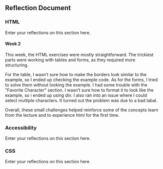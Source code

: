 ## Reflection Document

### HTML

Enter your reflections on this section here.

#### Week 2

This week, the HTML exercises were mostly straightforward. The trickiest parts were working with tables and forms, as they required more structuring.

For the table, I wasn’t sure how to make the borders look similar to the example, so I ended up checking the example code. As for the forms, I tried to solve them without looking the example. I had some trouble with the "Favorite Character" section. I wasn’t sure how to format it to look like the example, so i ended up using div. I also ran into an issue where I could select multiple characters. It turned out the problem was due to a bad labal.

Overall, these small challenges helped reinforce some of the concepts  learn from the lecture and to experience html for the first time.

### Accessibility

Enter your reflections on this section here.

### CSS

Enter your reflections on this section here.
